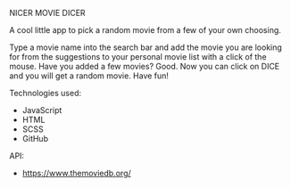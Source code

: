 NICER MOVIE DICER

A cool little app to pick a random movie from a few of your own choosing.

Type a movie name into the search bar and add the movie you are looking for from the suggestions to your personal movie list with a click of the mouse.
Have you added a few movies?
Good.
Now you can click on DICE and you will get a random movie.
Have fun!

Technologies used:

- JavaScript
- HTML
- SCSS
- GitHub

API:

- https://www.themoviedb.org/

